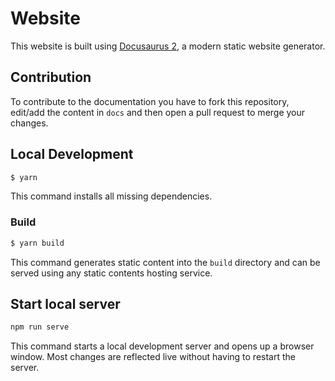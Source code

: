 # Website

This website is built using [Docusaurus 2](https://docusaurus.io/), a modern static website generator.

## Contribution

To contribute to the documentation you have to fork this repository, edit/add the content in `docs` and then open a pull request to merge your changes.

## Local Development

```bash
$ yarn
```

This command installs all missing dependencies.

### Build

```bash
$ yarn build
```

This command generates static content into the `build` directory and can be served using any static contents hosting service.

## Start local server

```bash
npm run serve
```

This command starts a local development server and opens up a browser window. Most changes are reflected live without having to restart the server.
